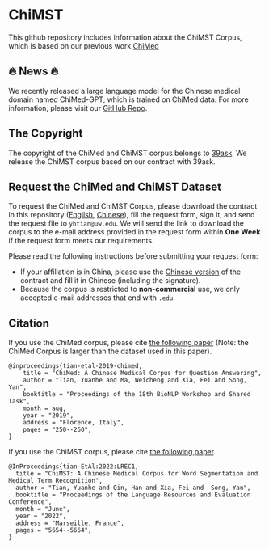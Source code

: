 # ChiMST

This github repository includes information about the ChiMST Corpus, which is based on our previous work [ChiMed](https://github.com/yuanheTian/ChiMed)

## 🔥 News 🔥

We recently released a large language model for the Chinese medical domain named ChiMed-GPT, which is trained on ChiMed data. For more information, please visit our [GitHub Repo](https://github.com/synlp/ChiMed-GPT).

## The Copyright

The copyright of the ChiMed and ChiMST corpus belongs to [39ask](http://www.39.net/). We release the ChiMST corpus based on our contract with 39ask.

## Request the ChiMed and ChiMST Dataset

To request the ChiMed and ChiMST Corpus, please download the contract in this repository ([English](./User_Contract_(English).pdf), [Chinese](./用户使用协议（中文）.pdf)), fill the request form, sign it, and send the request file to `yhtian@uw.edu`. We will send the link to download the corpus to the e-mail address provided in the request form within **One Week** if the request form meets our requirements.

Please read the following instructions before submitting your request form:
* If your affiliation is in China, please use the [Chinese version](./用户使用协议（中文）.pdf) of the contract and fill it in Chinese (including the signature).  
* Because the corpus is restricted to **non-commercial** use, we only accepted e-mail addresses that end with `.edu`.

## Citation

If you use the ChiMed corpus, please cite [the following paper](https://www.aclweb.org/anthology/W19-5027/) (Note: the ChiMed Corpus is larger than the dataset used in this paper).

```
@inproceedings{tian-etal-2019-chimed,
    title = "ChiMed: A Chinese Medical Corpus for Question Answering",
    author = "Tian, Yuanhe and Ma, Weicheng and Xia, Fei and Song, Yan",
    booktitle = "Proceedings of the 18th BioNLP Workshop and Shared Task",
    month = aug,
    year = "2019",
    address = "Florence, Italy",
    pages = "250--260",
}
```

If you use the ChiMST corpus, please cite [the following paper](http://www.lrec-conf.org/proceedings/lrec2022/pdf/2022.lrec-1.607.pdf).

```
@InProceedings{tian-EtAl:2022:LREC1,
  title = "ChiMST: A Chinese Medical Corpus for Word Segmentation and Medical Term Recognition",
  author = "Tian, Yuanhe and Qin, Han and Xia, Fei and  Song, Yan",
  booktitle = "Proceedings of the Language Resources and Evaluation Conference",
  month = "June",
  year = "2022",
  address = "Marseille, France",
  pages = "5654--5664",
}
```
